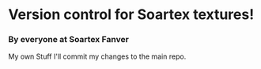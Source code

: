 # Version control for Soartex textures!
### By everyone at Soartex Fanver

My own Stuff I'll commit my changes to the main repo.

